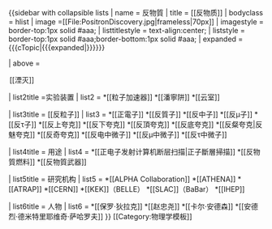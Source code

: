 {{sidebar with collapsible lists
| name = 反物質
| title = [[反物质]]
| bodyclass = hlist
| image =[[File:PositronDiscovery.jpg|frameless|70px]]
| imagestyle = border-top:1px solid #aaa;
| listtitlestyle = text-align:center;
| liststyle = border-top:1px solid #aaa;border-bottom:1px solid #aaa;
| expanded = {{{cTopic|{{{expanded|}}}}}}

| above = <div style="width:100%; padding-left:2px;">[[湮灭]]</div>

| list2title =实验装置
| list2 =
*[[粒子加速器]]
*[[潘寧阱]]
*[[云室]]

| list3title = [[反粒子]]
| list3 =
*[[正電子]]
*[[反質子]]
*[[反中子]]
*[[反μ子]]
*[[反τ子]]
*[[反上夸克]]
*[[反下夸克]]
*[[反頂夸克]]
*[[反底夸克]]
*[[反粲夸克|反魅夸克]]
*[[反奇夸克]]
*[[反电中微子]]
*[[反μ中微子]]
*[[反τ中微子]]

| list4title = 用途
| list4 =
*[[正电子发射计算机断层扫描|正子斷層掃描]]
*[[反物質燃料]]
*[[反物質武器]]

| list5title = 研究机构
| list5 =
*[[ALPHA Collaboration]]
*[[ATHENA]]
*[[ATRAP]]
*[[CERN]]
*[[KEK]]（BELLE）
*[[SLAC]]（BaBar）
*[[IHEP]]

| list6title = 人物
| list6 =
*[[保罗·狄拉克]]
*[[赵忠尧]]
*[[卡尔·安德森]]
*[[安德烈·德米特里耶维奇·萨哈罗夫]]
}}
<noinclude>
[[Category:物理学模板]]

</noinclude>